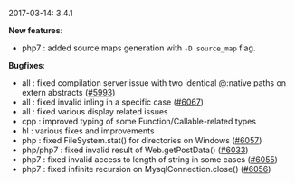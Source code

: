 2017-03-14: 3.4.1

__New features__:

* php7 : added source maps generation with `-D source_map` flag.

__Bugfixes__:

* all : fixed compilation server issue with two identical @:native paths on extern abstracts ([#5993](https://github.com/HaxeFoundation/haxe/issues/5993))
* all : fixed invalid inling in a specific case ([#6067](https://github.com/HaxeFoundation/haxe/issues/6067))
* all : fixed various display related issues
* cpp : improved typing of some Function/Callable-related types
* hl : various fixes and improvements
* php : fixed FileSystem.stat() for directories on Windows ([#6057](https://github.com/HaxeFoundation/haxe/issues/6057))
* php/php7 : fixed invalid result of Web.getPostData() ([#6033](https://github.com/HaxeFoundation/haxe/issues/6033))
* php7 : fixed invalid access to length of string in some cases ([#6055](https://github.com/HaxeFoundation/haxe/issues/6055))
* php7 : fixed infinite recursion on MysqlConnection.close() ([#6056](https://github.com/HaxeFoundation/haxe/issues/6056))